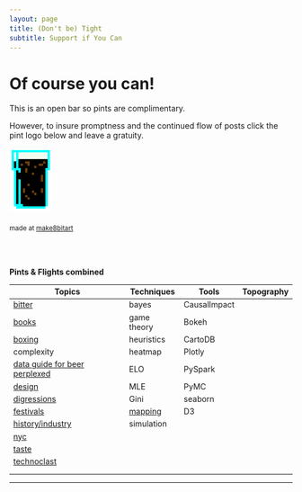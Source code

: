 ```yaml
---
layout: page
title: (Don't be) Tight
subtitle: Support if You Can 
---
```


# Of course you can!



This is an open bar so pints are complimentary. 

However, to insure promptness and the continued flow of posts click the pint logo below and leave a gratuity.


<a href="https://www.paypal.me/EndlessPint/5"><img src="/support/img/digipint01.png" width="15%"></a>

<sub>made at [make8bitart](https://make8bitart.com/)</sub>

<br>
<br>

**Pints & Flights combined**

|Topics 	|Techniques	|Tools	| Topography |
|---	|---	|---	| ---	|
| [bitter](/tag/bitter) 	| bayes  	| CausalImpact  	|
| [books](/tag/books)   	| game theory  	| Bokeh  	|
| [boxing](/tag/boxing)   	| heuristics  	| CartoDB 	|
| complexity  	| heatmap  	| Plotly  	|
| [data guide for beer perplexed](/tag/perplexed)  	| ELO  	| PySpark  	|
| [design](/tag/design)  	| MLE  	| PyMC  	|
| [digressions](/tag/digressions)  	| Gini  	| seaborn  	|
| [festivals](/tag/festivals)  	| [mapping](/tag/mapping)   	| D3  	|
| [history/industry](/tag/grounding)  	|  simulation 	|   	|
| [nyc](/tag/nyc)  	|   	|   	|
| [taste](/tag/taste)  	|   	|   	|
| [technoclast](/tag/technoclast)  	|   	|   	|
|   	|   	|   	|
|   	|   	|   	|


--- 


